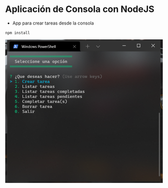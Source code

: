 # Aplicación de Consola con NodeJS

-  App para crear tareas desde la consola

```
npm install

```

![imagen de la app](./img/Screenshot_2.png)
